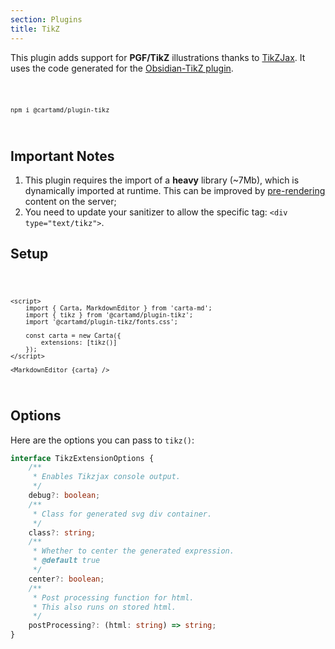 ```yaml
---
section: Plugins
title: TikZ
---
```


<script>
	import Code from '$lib/components/code/Code.svelte';
	import { base } from '$app/paths';
</script>

This plugin adds support for **PGF/TikZ** illustrations thanks to [TikZJax](https://tikzjax.com/). It uses the code generated for the [Obsidian-TikZ plugin](https://github.com/artisticat1/obsidian-tikzjax).

<Code>

```
npm i @cartamd/plugin-tikz
```

</Code>

## Important Notes

1. This plugin requires the import of a **heavy** library (~7Mb), which is dynamically imported at runtime. This can be improved by [pre-rendering]({base}/getting-started#pre-rendering) content on the server;
2. You need to update your sanitizer to allow the specific tag: `<div type="text/tikz">`.

## Setup

<Code>

```svelte
<script>
	import { Carta, MarkdownEditor } from 'carta-md';
	import { tikz } from '@cartamd/plugin-tikz';
	import '@cartamd/plugin-tikz/fonts.css';

	const carta = new Carta({
		extensions: [tikz()]
	});
</script>

<MarkdownEditor {carta} />
```

</Code>

## Options

Here are the options you can pass to `tikz()`:

```ts
interface TikzExtensionOptions {
	/**
	 * Enables Tikzjax console output.
	 */
	debug?: boolean;
	/**
	 * Class for generated svg div container.
	 */
	class?: string;
	/**
	 * Whether to center the generated expression.
	 * @default true
	 */
	center?: boolean;
	/**
	 * Post processing function for html.
	 * This also runs on stored html.
	 */
	postProcessing?: (html: string) => string;
}
```
